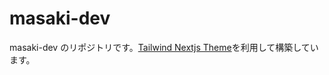 # masaki-dev

masaki-dev のリポジトリです。[Tailwind Nextjs Theme](https://github.com/timlrx/tailwind-nextjs-starter-blog)を利用して構築しています。
